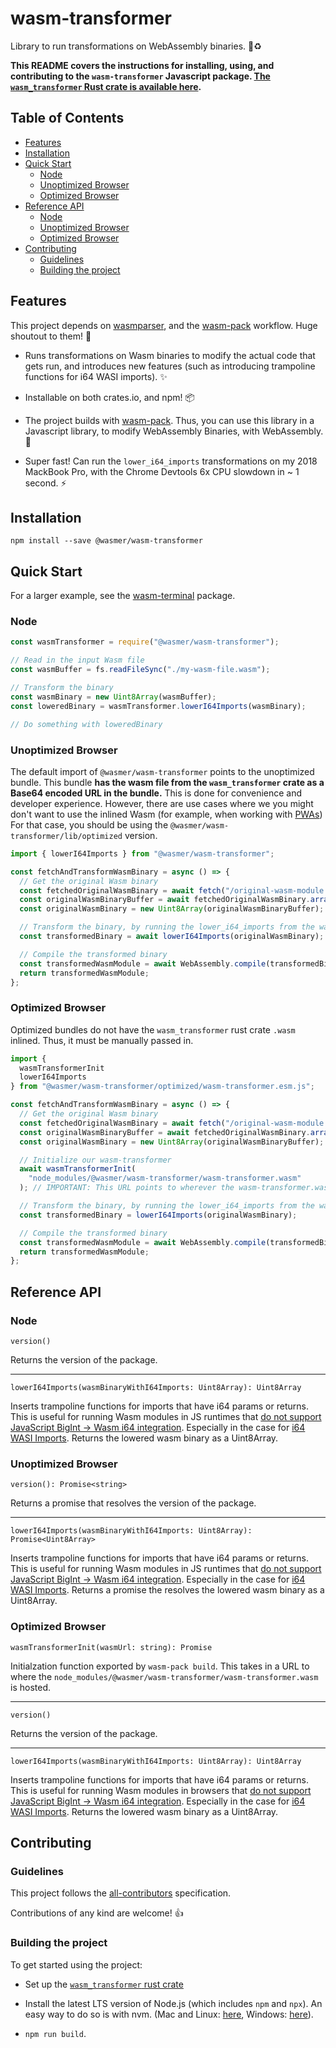 # wasm-transformer

Library to run transformations on WebAssembly binaries. 🦀♻️

**This README covers the instructions for installing, using, and contributing to the `wasm-transformer` Javascript package. [The `wasm_transformer` Rust crate is available here](../../packages/wasm-transformer).**

## Table of Contents

- [Features](#features)
- [Installation](#installation)
- [Quick Start](#quick-start)
  - [Node](#node)
  - [Unoptimized Browser](#unoptimized-browser)
  - [Optimized Browser](#optimized-browser)
- [Reference API](#reference-api)
  - [Node](#node-1)
  - [Unoptimized Browser](#unoptimized-browser-1)
  - [Optimized Browser](#optimized-browser-1)
- [Contributing](#contributing)
  - [Guidelines](#guidelines)
  - [Building the project](#building-the-project)

## Features

This project depends on [wasmparser](https://github.com/yurydelendik/wasmparser.rs), and the [wasm-pack](https://github.com/rustwasm/wasm-pack) workflow. Huge shoutout to them! 🙏

- Runs transformations on Wasm binaries to modify the actual code that gets run, and introduces new features (such as introducing trampoline functions for i64 WASI imports). ✨

- Installable on both crates.io, and npm! 📦

- The project builds with [wasm-pack](https://github.com/rustwasm/wasm-pack). Thus, you can use this library in a Javascript library, to modify WebAssembly Binaries, with WebAssembly. 🤯

- Super fast! Can run the `lower_i64_imports` transformations on my 2018 MackBook Pro, with the Chrome Devtools 6x CPU slowdown in ~ 1 second. ⚡

## Installation

```
npm install --save @wasmer/wasm-transformer
```

## Quick Start

For a larger example, see the [wasm-terminal](../../packages/wasm-terminal) package.

### Node

```js
const wasmTransformer = require("@wasmer/wasm-transformer");

// Read in the input Wasm file
const wasmBuffer = fs.readFileSync("./my-wasm-file.wasm");

// Transform the binary
const wasmBinary = new Uint8Array(wasmBuffer);
const loweredBinary = wasmTransformer.lowerI64Imports(wasmBinary);

// Do something with loweredBinary
```

### Unoptimized Browser

The default import of `@wasmer/wasm-transformer` points to the unoptimized bundle. This bundle **has the wasm file from the `wasm_transformer` crate as a Base64 encoded URL in the bundle.** This is done for convenience and developer experience. However, there are use cases where we you might don't want to use the inlined Wasm (for example, when working with [PWAs](https://developers.google.com/web/progressive-web-apps)) For that case, you should be using the `@wasmer/wasm-transformer/lib/optimized` version.

```js
import { lowerI64Imports } from "@wasmer/wasm-transformer";

const fetchAndTransformWasmBinary = async () => {
  // Get the original Wasm binary
  const fetchedOriginalWasmBinary = await fetch("/original-wasm-module.wasm");
  const originalWasmBinaryBuffer = await fetchedOriginalWasmBinary.arrayBuffer();
  const originalWasmBinary = new Uint8Array(originalWasmBinaryBuffer);

  // Transform the binary, by running the lower_i64_imports from the wasm-transformer
  const transformedBinary = await lowerI64Imports(originalWasmBinary);

  // Compile the transformed binary
  const transformedWasmModule = await WebAssembly.compile(transformedBinary);
  return transformedWasmModule;
};
```

### Optimized Browser

Optimized bundles do not have the `wasm_transformer` rust crate `.wasm` inlined. Thus, it must be manually passed in.

```js
import {
  wasmTransformerInit
  lowerI64Imports
} from "@wasmer/wasm-transformer/optimized/wasm-transformer.esm.js";

const fetchAndTransformWasmBinary = async () => {
  // Get the original Wasm binary
  const fetchedOriginalWasmBinary = await fetch("/original-wasm-module.wasm");
  const originalWasmBinaryBuffer = await fetchedOriginalWasmBinary.arrayBuffer();
  const originalWasmBinary = new Uint8Array(originalWasmBinaryBuffer);

  // Initialize our wasm-transformer
  await wasmTransformerInit(
    "node_modules/@wasmer/wasm-transformer/wasm-transformer.wasm"
  ); // IMPORTANT: This URL points to wherever the wasm-transformer.wasm is hosted

  // Transform the binary, by running the lower_i64_imports from the wasm-transformer
  const transformedBinary = lowerI64Imports(originalWasmBinary);

  // Compile the transformed binary
  const transformedWasmModule = await WebAssembly.compile(transformedBinary);
  return transformedWasmModule;
};
```

## Reference API

### Node

`version()`

Returns the version of the package.

---

`lowerI64Imports(wasmBinaryWithI64Imports: Uint8Array): Uint8Array`

Inserts trampoline functions for imports that have i64 params or returns. This is useful for running Wasm modules in JS runtimes that [do not support JavaScript BigInt -> Wasm i64 integration](https://github.com/WebAssembly/proposals/issues/7). Especially in the case for [i64 WASI Imports](https://github.com/CraneStation/wasmtime/blob/master/docs/WASI-api.md#clock_time_get). Returns the lowered wasm binary as a Uint8Array.

### Unoptimized Browser

`version(): Promise<string>`

Returns a promise that resolves the version of the package.

---

`lowerI64Imports(wasmBinaryWithI64Imports: Uint8Array): Promise<Uint8Array>`

Inserts trampoline functions for imports that have i64 params or returns. This is useful for running Wasm modules in JS runtimes that [do not support JavaScript BigInt -> Wasm i64 integration](https://github.com/WebAssembly/proposals/issues/7). Especially in the case for [i64 WASI Imports](https://github.com/CraneStation/wasmtime/blob/master/docs/WASI-api.md#clock_time_get). Returns a promise the resolves the lowered wasm binary as a Uint8Array.

### Optimized Browser

`wasmTransformerInit(wasmUrl: string): Promise`

Initialzation function exported by `wasm-pack build`. This takes in a URL to where the `node_modules/@wasmer/wasm-transformer/wasm-transformer.wasm` is hosted.

---

`version()`

Returns the version of the package.

---

`lowerI64Imports(wasmBinaryWithI64Imports: Uint8Array): Uint8Array`

Inserts trampoline functions for imports that have i64 params or returns. This is useful for running Wasm modules in browsers that [do not support JavaScript BigInt -> Wasm i64 integration](https://github.com/WebAssembly/proposals/issues/7). Especially in the case for [i64 WASI Imports](https://github.com/CraneStation/wasmtime/blob/master/docs/WASI-api.md#clock_time_get). Returns the lowered wasm binary as a Uint8Array.

## Contributing

### Guidelines

This project follows the [all-contributors](https://github.com/kentcdodds/all-contributors) specification.

Contributions of any kind are welcome! 👍

### Building the project

To get started using the project:

- Set up the [`wasm_transformer` rust crate](../../crates/wasm_transformer)

- Install the latest LTS version of Node.js (which includes `npm` and `npx`). An easy way to do so is with nvm. (Mac and Linux: [here](https://github.com/creationix/nvm), Windows: [here](https://github.com/coreybutler/nvm-windows)).

- `npm run build`.
